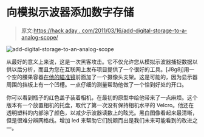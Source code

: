 # 向模拟示波器添加数字存储

> 原文:[https://hack aday . com/2011/03/16/add-digital-storage-to-a-analog-scope/](https://hackaday.com/2011/03/16/adding-digital-storage-to-an-analog-scope/)

![](../Images/3cb0a0a6d0e24aea7d393cb78bc18069.png "add-digital-storage-to-an-analog-scope")

从最好的意义上来说，这是一次黑客攻击。它不仅允许您从模拟示波器捕捉数据以供以后分析，而且为您在互联网上发布项目提供了一个很好的工具。[J8g8j]用一个空的腰果容器[在他的瞄准镜](http://mibifici.blogspot.com/2011/03/analog-to-digital-storage-oscilloscope.html)前面加了一个摄像头支架。这是可能的，因为显示器周围的挡板上有一个凹槽。一点仔细的测量帮助他做了一个恰到好处的开口。

你可以看到瓶子的红色盖子装着相机，在最初的原型中给他带来了一点麻烦。这个版本有一个放置相机的托盘，取代了第一次没有保持相机水平的 Velcro。他还在透明塑料的内部涂了颜色，以减少示波器读数上的眩光。黑白图像看起来最清晰，但是很难分辨网格线。增加 led 来帮助它们脱颖而出是我们未来可能看到的改进之一。